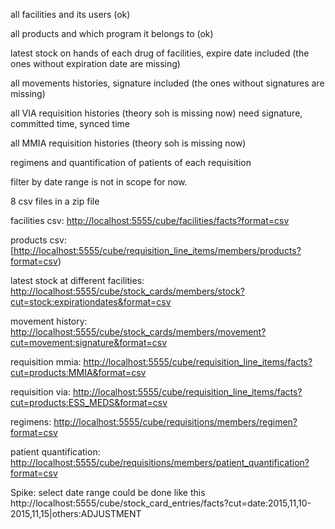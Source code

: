 all facilities and its users (ok)

all products and which program it belongs to (ok)

latest stock on hands of each drug of facilities, expire date included (the ones without expiration date are missing)

all movements histories, signature included (the ones without signatures are missing)

all VIA requisition histories (theory soh is missing now) need signature, committed time, synced time

all MMIA requisition histories (theory soh is missing now)

regimens and quantification of patients of each requisition

filter by date range is not in scope for now.

8 csv files in a zip file

facilities csv: [http://localhost:5555/cube/facilities/facts?format=csv](http://localhost:5555/cube/facilities/facts?format=csv)

products csv: [[http://localhost:5555/cube/requisition_line_items/members/products?format=csv](http://localhost:5555/cube/requisition_line_items/members/products?format=csv))

latest stock at different facilities: [http://localhost:5555/cube/stock_cards/members/stock?cut=stock:expirationdates&format=csv](http://localhost:5555/cube/stock_cards/members/stock?cut=stock:expirationdates&format=csv)

movement history:  [http://localhost:5555/cube/stock_cards/members/movement?cut=movement:signature&format=csv](http://localhost:5555/cube/stock_cards/members/movement?cut=movement:signature&format=csv)

requisition mmia: [http://localhost:5555/cube/requisition_line_items/facts?cut=products:MMIA&format=csv](http://localhost:5555/cube/requisition_line_items/facts?cut=products:MMIA&format=csv)

requisition via: [http://localhost:5555/cube/requisition_line_items/facts?cut=products:ESS_MEDS&format=csv](http://localhost:5555/cube/requisition_line_items/facts?cut=products:ESS_MEDS&format=csv)

regimens: [http://localhost:5555/cube/requisitions/members/regimen?format=csv](http://localhost:5555/cube/requisitions/members/regimen?format=csv)

patient quantification: [http://localhost:5555/cube/requisitions/members/patient_quantification?format=csv](http://localhost:5555/cube/requisitions/members/patient_quantification?format=csv)

Spike: 
select date range could be done like this
http://localhost:5555/cube/stock_card_entries/facts?cut=date:2015,11,10-2015,11,15|others:ADJUSTMENT
